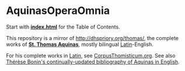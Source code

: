 # AquinasOperaOmnia
Start with [**index.html**](https://github.com/Geremia/AquinasOperaOmnia/blob/master/index.html) for the Table of Contents.

This repository is a mirror of http://dhspriory.org/thomas/, the complete works of [**St. Thomas Aquinas**](http://www.encyclopedia.com/topic/Saint_Thomas_Aquinas.aspx#1), mostly bilingual [Latin](http://www.u.arizona.edu/~aversa/latin/)-English.

For his complete works in [Latin](https://isidore.co/LatinInflector/latin/), see [CorpusThomisticum.org](http://www.corpusthomisticum.org/iopera.html). See also [Thérèse Bonin's continually-updated bibliography of Aquinas in English](http://www.home.duq.edu/~bonin/thomasbibliography.html).
